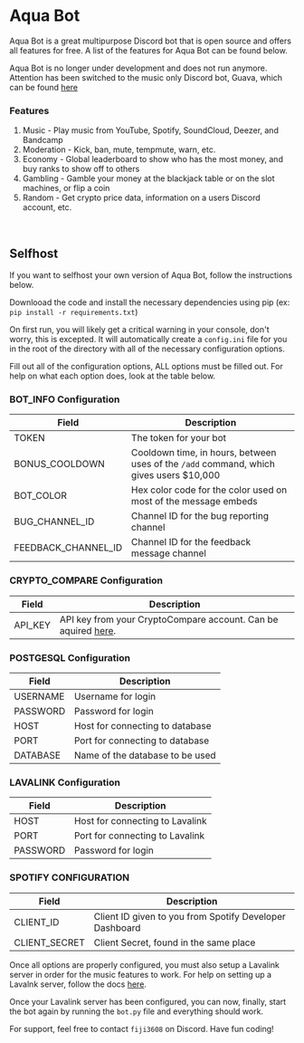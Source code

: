 # Aqua Bot

Aqua Bot is a great multipurpose Discord bot that is open source and offers all features for free. A list of the features for Aqua Bot can be found below.

Aqua Bot is no longer under development and does not run anymore. Attention has been switched to the music only Discord bot, Guava, which can be found [here](https://github.com/packetparker/guava)

### Features
1. Music - Play music from YouTube, Spotify, SoundCloud, Deezer, and Bandcamp
2. Moderation - Kick, ban, mute, tempmute, warn, etc.
3. Economy - Global leaderboard to show who has the most money, and buy ranks to show off to others
4. Gambling - Gamble your money at the blackjack table or on the slot machines, or flip a coin
5. Random - Get crypto price data, information on a users Discord account, etc.

<br>

## Selfhost

If you want to selfhost your own version of Aqua Bot, follow the instructions below.

Downlooad the code and install the necessary dependencies using pip (ex: `pip install -r requirements.txt`)

On first run, you will likely get a critical warning in your console, don't worry, this is excepted. It will automatically create a `config.ini` file for you in the root of the directory with all of the necessary configuration options.

Fill out all of the configuration options, ALL options must be filled out. For help on what each option does, look at the table below.

### BOT_INFO Configuration

Field | Description
--- | ---
TOKEN | The token for your bot
BONUS_COOLDOWN | Cooldown time, in hours, between uses of the `/add` command, which gives users $10,000
BOT_COLOR | Hex color code for the color used on most of the message embeds
BUG_CHANNEL_ID | Channel ID for the bug reporting channel
FEEDBACK_CHANNEL_ID | Channel ID for the feedback message channel

### CRYPTO_COMPARE Configuration
Field | Description
--- | ---
API_KEY | API key from your CryptoCompare account. Can be aquired [here](https://min-api.cryptocompare.com/).

### POSTGESQL Configuration
Field | Description
--- | ---
USERNAME | Username for login
PASSWORD | Password for login
HOST | Host for connecting to database
PORT | Port for connecting to database
DATABASE | Name of the database to be used

### LAVALINK Configuration
Field | Description
--- | ---
HOST | Host for connecting to Lavalink
PORT | Port for connecting to Lavalink
PASSWORD | Password for login

### SPOTIFY CONFIGURATION
Field | Description
--- | ---
CLIENT_ID | Client ID given to you from Spotify Developer Dashboard
CLIENT_SECRET | Client Secret, found in the same place

Once all options are properly configured, you must also setup a Lavalink server in order for the music features to work. For help on setting up a Lavalnk server, follow the docs [here](https://lavalink.dev/getting-started/).

Once your Lavalink server has been configured, you can now, finally, start the bot again by running the `bot.py` file and everything should work.

For support, feel free to contact `fiji3608` on Discord. Have fun coding!